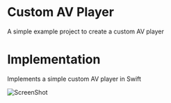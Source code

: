 # Custom AV Player

A simple example project to create a custom AV player

# Implementation

Implements a simple custom AV player in Swift


![ScreenShot](https://github.com/stevencurtis/CustomAVPlayer/blob/master/ssht1.png")
